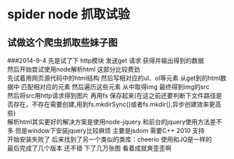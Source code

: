 spider node 抓取试验
========
试做这个爬虫抓取些妹子图
------------
###2014-9-4
先是试了下 http模块 发送get 请求 获得并输出得到的数据<br/>
然后开始尝试使用node解析html 这部分比较费劲 <br>
先试着用网页源代码中的html结构 然后写相对应的ul、ol等元素 从get到的html数据中 匹配相对应的元素 然后遍历这些元素 从中取得img 最终得到img的src<br>
然后将src用http请求得到图片 再用fs 保存起来(在这之前还要判断下文件路径是否存在，不存在需要创建,用到fs.mkdirSync()或者fs.mkdir(),异步创建效率更高些)<br/>
解析html其实更好的解决方案是使用node-jquery 和前台的jquery使用方法差不多 但是window下安装jquery比较麻烦 主要是jsdom 需要C++ 2010 支持 <br/>
开始安装失败了 后来找到了另一个类似的类库：cheerio 使用和JQ是一样的<br/>
最后完成了几个版本 还不错 下了几万张图 看着成就爽歪歪啊<br/>